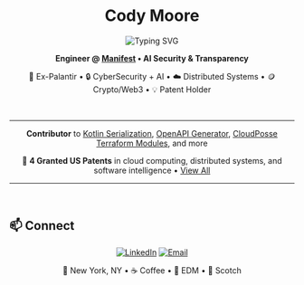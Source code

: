 <div align="center">

# Cody Moore

<img src="https://readme-typing-svg.demolab.com?font=Fira+Code&size=22&pause=1000&color=2AA198&center=true&vCenter=true&width=600&lines=AI/Security+Software+Engineer;Ex-Palantir+Engineer;AI+Risk+%26+Security+Platform+Builder;Open+Source+Contributor;Distributed+Systems+Architect;Go/TypeScript/Kotlin/Rust+Enthusiast;Database+%26+Infrastructure+Admin;DevOps+%26+Platform+Engineer;Building+AI+Transparency+Tools" alt="Typing SVG" />

**Engineer @ [Manifest](https://www.manifestcyber.com/) • AI Security & Transparency**

🦅 Ex-Palantir • 🔒 CyberSecurity + AI • ☁️ Distributed Systems • 🪙 Crypto/Web3 • 💡 Patent Holder

</div>

<br/>

---

<div align="center">

**Contributor** to [Kotlin Serialization](https://github.com/Kotlin/kotlinx.serialization), [OpenAPI Generator](https://github.com/OpenAPITools/openapi-generator), [CloudPosse Terraform Modules](https://github.com/cloudposse), and more

💼 **4 Granted US Patents** in cloud computing, distributed systems, and software intelligence • [View All](https://patents.google.com/?inventor=Cody+Moore&assignee=Palantir+Technologies)

</div>

---

<br/>

## 📫 Connect

<div align="center">

[![LinkedIn](https://img.shields.io/badge/LinkedIn-268bd2?style=for-the-badge&logo=linkedin&logoColor=fdf6e3)](https://www.linkedin.com/in/cody-j-moore/)
[![Email](https://img.shields.io/badge/Email-dc322f?style=for-the-badge&logo=gmail&logoColor=fdf6e3)](mailto:cody.moore101@gmail.com)

📍 New York, NY • ☕ Coffee • 🎵 EDM • 🥃 Scotch

</div>

